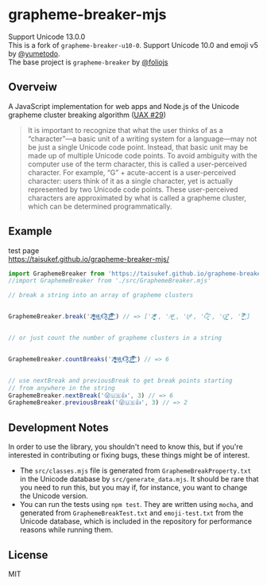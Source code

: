 # grapheme-breaker-mjs

Support Unicode 13.0.0  
This is a fork of `grapheme-breaker-u10-0`. Support Unicode 10.0 and emoji v5 by [@yumetodo](https://github.com/yumetodo/grapheme-breaker-u10-0).  
The base project is `grapheme-breaker` by [@foliojs](https://github.com/foliojs/grapheme-breaker)  

## Overveiw

A JavaScript implementation for web apps and Node.js of the Unicode grapheme cluster breaking algorithm ([UAX #29](http://www.unicode.org/reports/tr29/#Grapheme_Cluster_Boundaries))

> It is important to recognize that what the user thinks of as a “character”—a basic unit of a writing system for a
> language—may not be just a single Unicode code point. Instead, that basic unit may be made up of multiple Unicode
> code points. To avoid ambiguity with the computer use of the term character, this is called a user-perceived character.
> For example, “G” + acute-accent is a user-perceived character: users think of it as a single character, yet is actually
> represented by two Unicode code points. These user-perceived characters are approximated by what is called a grapheme cluster,
> which can be determined programmatically.

## Example

test page  
https://taisukef.github.io/grapheme-breaker-mjs/  

```javascript
import GraphemeBreaker from 'https://taisukef.github.io/grapheme-breaker-mjs/src/GraphemeBreaker.mjs'
//import GraphemeBreaker from './src/GraphemeBreaker.mjs'

// break a string into an array of grapheme clusters


GraphemeBreaker.break('Z͑ͫ̓ͪ̂ͫ̽͏̴̙̤̞͉͚̯̞̠͍A̴̵̜̰͔ͫ͗͢L̠ͨͧͩ͘G̴̻͈͍͔̹̑͗̎̅͛́Ǫ̵̹̻̝̳͂̌̌͘!͖̬̰̙̗̿̋ͥͥ̂ͣ̐́́͜͞') // => ['Z͑ͫ̓ͪ̂ͫ̽͏̴̙̤̞͉͚̯̞̠͍', 'A̴̵̜̰͔ͫ͗͢', 'L̠ͨͧͩ͘', 'G̴̻͈͍͔̹̑͗̎̅͛́', 'Ǫ̵̹̻̝̳͂̌̌͘', '!͖̬̰̙̗̿̋ͥͥ̂ͣ̐́́͜͞']


// or just count the number of grapheme clusters in a string


GraphemeBreaker.countBreaks('Z͑ͫ̓ͪ̂ͫ̽͏̴̙̤̞͉͚̯̞̠͍A̴̵̜̰͔ͫ͗͢L̠ͨͧͩ͘G̴̻͈͍͔̹̑͗̎̅͛́Ǫ̵̹̻̝̳͂̌̌͘!͖̬̰̙̗̿̋ͥͥ̂ͣ̐́́͜͞') // => 6


// use nextBreak and previousBreak to get break points starting
// from anywhere in the string
GraphemeBreaker.nextBreak('😜🇺🇸👍', 3) // => 6
GraphemeBreaker.previousBreak('😜🇺🇸👍', 3) // => 2
```

## Development Notes

In order to use the library, you shouldn't need to know this, but if you're interested in
contributing or fixing bugs, these things might be of interest.

* The `src/classes.mjs` file is generated from `GraphemeBreakProperty.txt` in the Unicode
  database by `src/generate_data.mjs`. It should be rare that you need to run this, but
  you may if, for instance, you want to change the Unicode version.
* You can run the tests using `npm test`. They are written using `mocha`, and generated from
  `GraphemeBreakTest.txt` and `emoji-test.txt` from the Unicode database, which is included in the
  repository for performance reasons while running them.

## License

MIT
